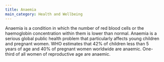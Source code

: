 ```yaml
---
title: Anaemia
main_category: Health and Wellbeing
---
```

Anaemia is a condition in which the number of red blood cells or the haemoglobin concentration within them is lower than normal. Anaemia is a serious global public health problem that particularly affects young children and pregnant women. WHO estimates that 42% of children less than 5 years of age and 40% of pregnant women worldwide are anaemic. One-third of all women of reproductive age are anaemic.